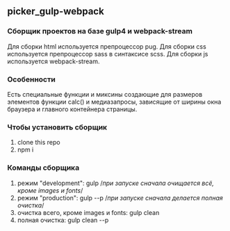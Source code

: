 ## picker_gulp-webpack

### Сборщик проектов на базе gulp4 и webpack-stream
Для сборки html используется препроцессор pug.
Для сборки css используется препроцессор sass в синтаксисе scss.
Для сборки js используется webpack-stream.

### Особенности
Есть специальные функции и миксины создающие для размеров элементов функции calc()
и медиазапросы, зависящие от ширины окна браузера и главного контейнера страницы. 

### Чтобы установить сборщик
1. clone this repo
2. npm i

### Команды сборщика
1. режим "development": gulp      /*при запуске сначала очищается всё, кроме images и fonts*/
2. режим "production": gulp --p   /*при запуске сначала делается полная очистка*/
3. очистка всего, кроме images и fonts: gulp clean
4. полная очистка: gulp clean --p

